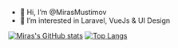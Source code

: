 - 👋 Hi, I’m @MirasMustimov
- 👀 I’m interested in Laravel, VueJs & UI Design

[![Miras's GitHub stats](https://github-readme-stats.vercel.app/api?username=MirasMustimov&count_private=true&show_icons=true&line_height=14)](https://github.com/anuraghazra/github-readme-stats)
[![Top Langs](https://github-readme-stats.vercel.app/api/top-langs/?username=MirasMustimov)](https://github.com/anuraghazra/github-readme-stats)



<!---
MirasMustimov/MirasMustimov is a ✨ special ✨ repository because its `README.md` (this file) appears on your GitHub profile.
You can click the Preview link to take a look at your changes.
--->
